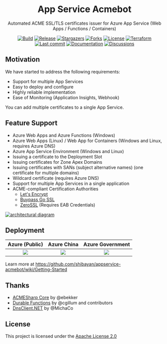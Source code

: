 <h1 align="center">
  App Service Acmebot
</h1>
<p align="center">
  Automated ACME SSL/TLS certificates issuer for Azure App Service (Web Apps / Functions / Containers)
</p>
<p align="center">
  <a href="https://github.com/shibayan/appservice-acmebot/actions/workflows/build.yml" rel="nofollow"><img src="https://github.com/shibayan/appservice-acmebot/workflows/Build/badge.svg" alt="Build" style="max-width: 100%;"></a>
  <a href="https://github.com/shibayan/appservice-acmebot/releases/latest" rel="nofollow"><img src="https://badgen.net/github/release/shibayan/appservice-acmebot" alt="Release" style="max-width: 100%;"></a>
  <a href="https://github.com/shibayan/appservice-acmebot/stargazers" rel="nofollow"><img src="https://badgen.net/github/stars/shibayan/appservice-acmebot" alt="Stargazers" style="max-width: 100%;"></a>
  <a href="https://github.com/shibayan/appservice-acmebot/network/members" rel="nofollow"><img src="https://badgen.net/github/forks/shibayan/appservice-acmebot" alt="Forks" style="max-width: 100%;"></a>
  <a href="https://github.com/shibayan/appservice-acmebot/blob/master/LICENSE"><img src="https://badgen.net/github/license/shibayan/appservice-acmebot" alt="License" style="max-width: 100%;"></a>
  <a href="https://registry.terraform.io/modules/shibayan/appservice-acmebot/azurerm/latest" rel="nofollow"><img src="https://badgen.net/badge/terraform/registry/5c4ee5" alt="Terraform" style="max-width: 100%;"></a>
  <br>
  <a href="https://github.com/shibayan/appservice-acmebot/commits/master" rel="nofollow"><img src="https://badgen.net/github/last-commit/shibayan/appservice-acmebot" alt="Last commit" style="max-width: 100%;"></a>
  <a href="https://github.com/shibayan/appservice-acmebot/wiki" rel="nofollow"><img src="https://badgen.net/badge/documentation/available/ff7733" alt="Documentation" style="max-width: 100%;"></a>
  <a href="https://github.com/shibayan/appservice-acmebot/discussions" rel="nofollow"><img src="https://badgen.net/badge/discussions/welcome/ff7733" alt="Discussions" style="max-width: 100%;"></a>
</p>

## Motivation

We have started to address the following requirements:

- Support for multiple App Services
- Easy to deploy and configure
- Highly reliable implementation
- Ease of Monitoring (Application Insights, Webhook)

You can add multiple certificates to a single App Service.

## Feature Support

- Azure Web Apps and Azure Functions (Windows)
- Azure Web Apps (Linux) / Web App for Containers (Windows and Linux, requires Azure DNS)
- Azure App Service Environment (Windows and Linux)
- Issuing a certificate to the Deployment Slot
- Issuing certificates for Zone Apex Domains
- Issuing certificates with SANs (subject alternative names) (one certificate for multiple domains)
- Wildcard certificate (requires Azure DNS)
- Support for multiple App Services in a single application
- ACME-compliant Certification Authorities
  - [Let's Encrypt](https://letsencrypt.org/)
  - [Buypass Go SSL](https://www.buypass.com/ssl/resources/acme-free-ssl)
  - [ZeroSSL](https://zerossl.com/features/acme/) (Requires EAB Credentials)

[![architectural diagram](docs/images/acmebot-diagram.svg)](https://www.lucidchart.eu/documents/view/77879337-7889-41d9-bd2d-c3a184f9587b)

## Deployment

| Azure (Public) | Azure China | Azure Government |
| :---: | :---: | :---: |
| <a href="https://portal.azure.com/#create/Microsoft.Template/uri/https%3A%2F%2Fraw.githubusercontent.com%2Fshibayan%2Fappservice-acmebot%2Fmaster%2Fazuredeploy.json" target="_blank"><img src="https://aka.ms/deploytoazurebutton" /></a> | <a href="https://portal.azure.cn/#create/Microsoft.Template/uri/https%3A%2F%2Fraw.githubusercontent.com%2Fshibayan%2Fappservice-acmebot%2Fmaster%2Fazuredeploy.json" target="_blank"><img src="https://aka.ms/deploytoazurebutton" /></a> | <a href="https://portal.azure.us/#create/Microsoft.Template/uri/https%3A%2F%2Fraw.githubusercontent.com%2Fshibayan%2Fappservice-acmebot%2Fmaster%2Fazuredeploy.json" target="_blank"><img src="https://aka.ms/deploytoazurebutton" /></a> |

Learn more at https://github.com/shibayan/appservice-acmebot/wiki/Getting-Started

## Thanks

- [ACMESharp Core](https://github.com/PKISharp/ACMESharpCore) by @ebekker
- [Durable Functions](https://github.com/Azure/azure-functions-durable-extension) by @cgillum and contributors
- [DnsClient.NET](https://github.com/MichaCo/DnsClient.NET) by @MichaCo

## License

This project is licensed under the [Apache License 2.0](https://github.com/shibayan/appservice-acmebot/blob/master/LICENSE)

